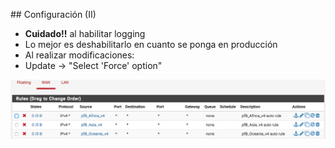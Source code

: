 ## Configuración (II)

- **Cuidado!!**<!-- .element:  style="color:#ff2c2d;" --> al habilitar logging
 - Lo mejor es deshabilitarlo en cuanto se ponga en producción
- Al realizar modificaciones:
 - Update → "Select 'Force' option"

 ![pfblockerng](./media/resources/pfblockerng.png)
